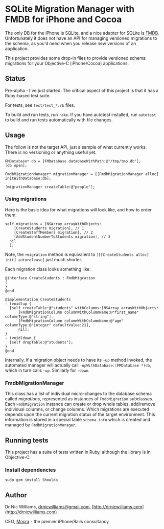 # SQLite Migration Manager with FMDB for iPhone and Cocoa

The only DB for the iPhone is SQLite, and a nice adapter for SQLite is [FMDB](http://gusmueller.com/blog/archives/2008/06/new_home_for_fmdb.html). 
Unfortunately it does not have an API for managing versioned migrations to the schema, 
as you'd need when you release new versions of an application.

This project provides some drop-in files to provide versioned schema migrations for
your Objective-C (iPhone/Cocoa) applications.

## Status

Pre-alpha - I've just started. The critical aspect of this project is that it has a Ruby-based test suite.

For tests, see `test/test_*.rb` files.

To build and run tests, run `rake`. If you have autotest installed, run `autotest` to build and run tests automatically with file changes.

## Usage

The follow is not the target API, just a sample of what currently works. There is no versioning or anything useful
yet.

    FMDatabase* db = [FMDatabase databaseWithPath:@"/tmp/tmp.db"];
    [db open];
  
    FmdbMigrationManager* migrationManager = [[FmdbMigrationManager alloc] initWithDatabase:db];
  
    [migrationManager createTable:@"people"];
    
### Using migrations

Here is the basic idea for what migrations will look like, and how to order them:

    self.migrations = [NSArray arrayWithObjects:
        [CreateStudents migration], // 1
        [CreateStaffMembers migration], // 2
        [AddStudentNumberToStudents migration], // 3
      nil
      ];

Note, the `+migration` method is equivalent to `[[[CreateStudents alloc] init] autorelease]` just much shorter. 

Each migration class looks something like:

    @interface CreateStudents : FmdbMigration
    {
    }
    @end

    @implementation CreateStudents
    - (void)up {
      [self createTable:@"students" withColumns:[NSArray arrayWithObjects:
          [FmdbMigrationColumn columnWithColumnName:@"first_name" columnType:@"string"],
          [FmdbMigrationColumn columnWithColumnName:@"age" columnType:@"integer" defaultValue:21],
          nil];
    }
    - (void)down {
      [self dropTable:@"students"];
    }
    @end


Internally, if a migration object needs to have its `-up` method invoked, the automated manager
will actually call `-upWithDatabase:(FMDatabase *)db`, which in turn calls `-up`. Similarly
for `-down`.

### FmdbMigrationManager

This class has a list of individual micro-changes to the database schema called *migrations*, represented
as instances of `FmdbMigration` subclasses. Each `FmdbMigration` instance can create or drop whole tables,
add/remove individual columns, or change columns. Which migrations are executed depends upon the current
migration status of the target environment. This information is stored in a special table `schema_info`
which is created and managed by `FmdbMigrationManager`.

## Running tests

This project has a suite of tests written in Ruby, although the library is in Objective-C.

### Install dependencies

    sudo gem install Shoulda

## Author

Dr Nic Williams, [drnicwilliams@gmail.com](mailto:&#x64;&#x72;&#x6E;&#x69;&#x63;&#x77;&#x69;&#x6C;&#x6C;&#x69;&#x61;&#x6D;&#x73;&#x40;&#x67;&#x6D;&#x61;&#x69;&#x6C;&#x2E;&#x63;&#x6F;&#x6D;), [http://drnicwilliams.com](http://drnicwilliams.com)

CEO, [Mocra](http://www.mocra.com/) - the premier iPhone/Rails consultancy
